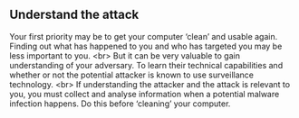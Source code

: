 
## Understand the attack

Your first priority may be to get your computer ‘clean’ and usable again. Finding out what has happened to you and who has targeted you may be less important to you.
&lt;br&gt;
But it can be very valuable to gain understanding of your adversary. To learn their technical capabilities and whether or not the potential attacker is known to use surveillance technology.
&lt;br&gt;
If understanding the attacker and the attack is relevant to you, you must collect and analyse information when a potential malware infection happens. Do this before ‘cleaning’ your computer.

